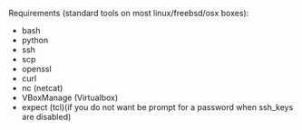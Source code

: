 Requirements (standard tools on most linux/freebsd/osx boxes):
 - bash
 - python
 - ssh
 - scp
 - openssl
 - curl
 - nc (netcat)
 - VBoxManage (Virtualbox)
 - expect (tcl)(if you do not want be prompt for a password when ssh_keys are disabled)
